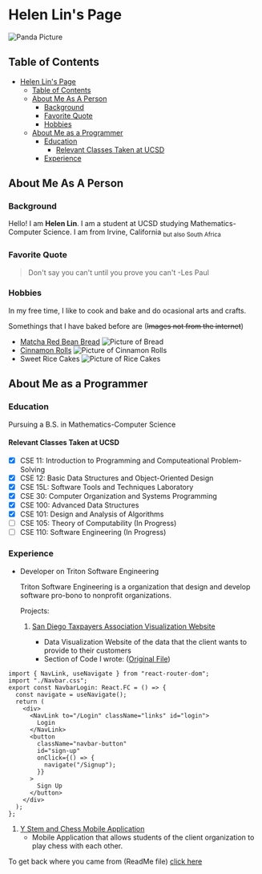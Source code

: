 # Helen Lin's Page
![Panda Picture](indexPageImages/panda.webp)

## Table of Contents
- [Helen Lin's Page](#helen-lins-page)
  - [Table of Contents](#table-of-contents)
  - [About Me As A Person](#about-me-as-a-person)
    - [Background](#background)
    - [Favorite Quote](#favorite-quote)
    - [Hobbies](#hobbies)
  - [About Me as a Programmer](#about-me-as-a-programmer)
    - [Education](#education)
      - [Relevant Classes Taken at UCSD](#relevant-classes-taken-at-ucsd)
    - [Experience](#experience)

## About Me As A Person
### Background
Hello! I am **Helen Lin**. I am a student at UCSD studying Mathematics-Computer Science. I am from Irvine, California <sub>but also South Africa</sub>

### Favorite Quote
> Don't say you can't until you prove you can't -Les Paul

### Hobbies
In my free time, I like to cook and bake and do ocasional arts and crafts. 

Somethings that I have baked before are (~~Images not from the internet~~)
* [Matcha Red Bean Bread](https://youtu.be/hKtKUd1-6b0)
  ![Picture of Bread](indexPageImages/Matcha%20Bread.jpg)
* [Cinnamon Rolls](https://www.youtube.com/watch?v=HjOqNLDf-Cg)
  ![Picture of Cinnamon Rolls](indexPageImages/Cinnamon%20Roll.jpg)
* Sweet Rice Cakes
  ![Picture of Rice Cakes](indexPageImages/Rice%20Cake.jpg)



## About Me as a Programmer

### Education
Pursuing a B.S. in Mathematics-Computer Science

#### Relevant Classes Taken at UCSD
- [x] CSE 11: Introduction to Programming and Computeational Problem-Solving
- [x] CSE 12: Basic Data Structures and Object-Oriented Design
- [x] CSE 15L: Software Tools and Techniques Laboratory
- [x] CSE 30: Computer Organization and Systems Programming
- [x] CSE 100: Advanced Data Structures
- [x] CSE 101: Design and Analysis of Algorithms
- [ ] CSE 105: Theory of Computability (In Progress)
- [ ] CSE 110: Software Engineering (In Progress)

### Experience
* Developer on Triton Software Engineering

  Triton Software Engineering is a organization that design and develop software pro-bono to nonprofit organizations.
  
  Projects:

  1. [San Diego Taxpayers Association Visualization Website](https://github.com/TritonSE/SDCTA-Data-Visualization-Website)
      
       * Data Visualization Website of the data that the client wants to provide to their customers
       * Section of Code I wrote: ([Original File](https://github.com/TritonSE/SDCTA-Data-Visualization-Website/blob/main/SDCTA/src/components/Navbar/NavbarLogin.tsx))

```
import { NavLink, useNavigate } from "react-router-dom";
import "./Navbar.css";
export const NavbarLogin: React.FC = () => {
  const navigate = useNavigate();
  return (
    <div>
      <NavLink to="/Login" className="links" id="login">
        Login
      </NavLink>
      <button
        className="navbar-button"
        id="sign-up"
        onClick={() => {
          navigate("/Signup");
        }}
      >
        Sign Up
      </button>
    </div>
  );
};
```

  1. [Y Stem and Chess Mobile Application](https://github.com/TritonSE/YSC-Mobile-Application)
       * Mobile Application that allows students of the client organization to play chess with each other. 

To get back where you came from (ReadMe file) [click here](README.md)

